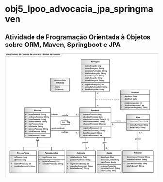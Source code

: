 # **obj5_lpoo_advocacia_jpa_springmaven**

## Atividade de Programação Orientada à Objetos sobre ORM, Maven, Springboot e JPA

![Imagem do Diagrama](DiagramaAdvocacia.png?raw=true)
